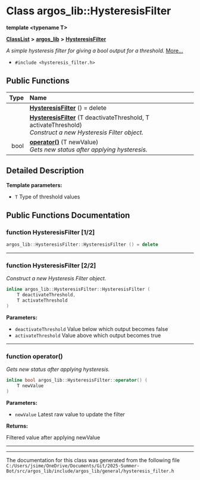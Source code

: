 

# Class argos\_lib::HysteresisFilter

**template &lt;typename T&gt;**



[**ClassList**](annotated.md) **>** [**argos\_lib**](namespaceargos__lib.md) **>** [**HysteresisFilter**](classargos__lib_1_1_hysteresis_filter.md)



_A simple hysteresis filter for giving a bool output for a threshold._ [More...](#detailed-description)

* `#include <hysteresis_filter.h>`





































## Public Functions

| Type | Name |
| ---: | :--- |
|   | [**HysteresisFilter**](#function-hysteresisfilter-12) () = delete<br> |
|   | [**HysteresisFilter**](#function-hysteresisfilter-22) (T deactivateThreshold, T activateThreshold) <br>_Construct a new Hysteresis Filter object._  |
|  bool | [**operator()**](#function-operator()) (T newValue) <br>_Gets new status after applying hysteresis._  |




























## Detailed Description




**Template parameters:**


* `T` Type of threshold values 




    
## Public Functions Documentation




### function HysteresisFilter [1/2]

```C++
argos_lib::HysteresisFilter::HysteresisFilter () = delete
```




<hr>



### function HysteresisFilter [2/2]

_Construct a new Hysteresis Filter object._ 
```C++
inline argos_lib::HysteresisFilter::HysteresisFilter (
    T deactivateThreshold,
    T activateThreshold
) 
```





**Parameters:**


* `deactivateThreshold` Value below which output becomes false 
* `activateThreshold` Value above which output becomes true 




        

<hr>



### function operator() 

_Gets new status after applying hysteresis._ 
```C++
inline bool argos_lib::HysteresisFilter::operator() (
    T newValue
) 
```





**Parameters:**


* `newValue` Latest raw value to update the filter 



**Returns:**

Filtered value after applying newValue 





        

<hr>

------------------------------
The documentation for this class was generated from the following file `C:/Users/jsime/OneDrive/Documents/Git/2025-Summer-Bot/src/argos_lib/include/argos_lib/general/hysteresis_filter.h`

